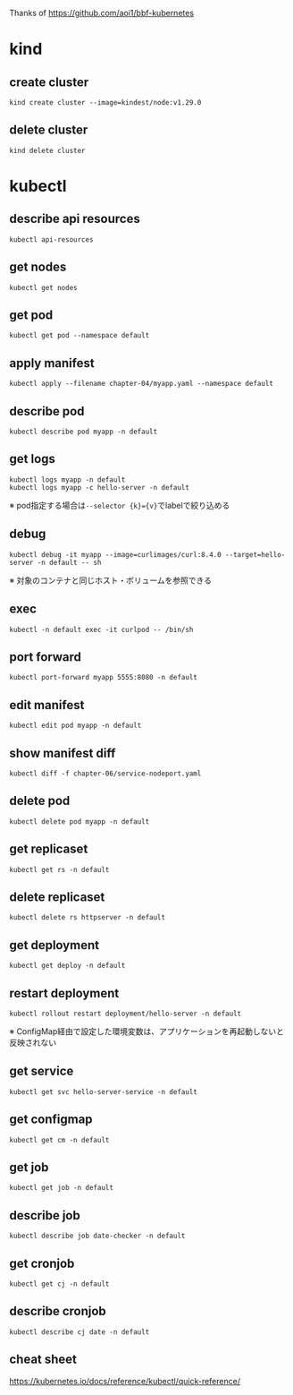Thanks of https://github.com/aoi1/bbf-kubernetes

# kind

## create cluster
```
kind create cluster --image=kindest/node:v1.29.0
```

## delete cluster
```
kind delete cluster
```

# kubectl

## describe api resources
```
kubectl api-resources
```

## get nodes
```
kubectl get nodes
```

## get pod
```
kubectl get pod --namespace default
```

## apply manifest
```
kubectl apply --filename chapter-04/myapp.yaml --namespace default
```

## describe pod
```
kubectl describe pod myapp -n default
```

## get logs
```
kubectl logs myapp -n default
kubectl logs myapp -c hello-server -n default
```

※ pod指定する場合は`--selector {k}={v}`でlabelで絞り込める

## debug
```
kubectl debug -it myapp --image=curlimages/curl:8.4.0 --target=hello-server -n default -- sh
```

※ 対象のコンテナと同じホスト・ボリュームを参照できる

## exec
```
kubectl -n default exec -it curlpod -- /bin/sh
```

## port forward
```
kubectl port-forward myapp 5555:8080 -n default
```

## edit manifest
```
kubectl edit pod myapp -n default
```

## show manifest diff
```
kubectl diff -f chapter-06/service-nodeport.yaml
```

## delete pod
```
kubectl delete pod myapp -n default
```

## get replicaset
```
kubectl get rs -n default
```

## delete replicaset
```
kubectl delete rs httpserver -n default
```

## get deployment
```
kubectl get deploy -n default
```

## restart deployment
```
kubectl rollout restart deployment/hello-server -n default
```

※ ConfigMap経由で設定した環境変数は、アプリケーションを再起動しないと反映されない

## get service
```
kubectl get svc hello-server-service -n default
```

## get configmap
```
kubectl get cm -n default
```

## get job
```
kubectl get job -n default
```

## describe job
```
kubectl describe job date-checker -n default
```

## get cronjob
```
kubectl get cj -n default
```

## describe cronjob
```
kubectl describe cj date -n default
```

## cheat sheet
https://kubernetes.io/docs/reference/kubectl/quick-reference/
